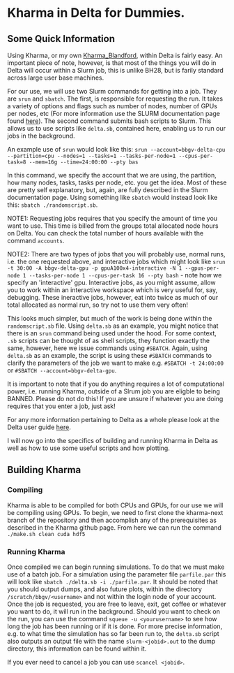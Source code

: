 # Kharma in Delta for Dummies.
## Some Quick Information

Using Kharma, or my own [Kharma_Blandford](https://github.com/MichaelC3/kharma_Blandford), within Delta is fairly easy. An important piece of note, however, is that most of the things you will do in Delta will occur within a Slurm job, this is unlike BH28, but is farily standard across large user base machines. 

For our use, we will use two Slurm commands for getting into a job. They are `srun` and `sbatch`. The first, is responsible for requesting the run. It takes a variety of options and flags such as number of nodes, number of GPUs per nodes, etc (For more information use the SLURM documentation page found [here](https://slurm.schedmd.com/srun.html)). The second command submits bash scripts to Slurm. This allows us to use scripts like `delta.sb`, contained here, enabling us to run our jobs in the background. 

An example use of `srun` would look like this: `srun --account=bbgv-delta-cpu --partition=cpu --nodes=1 --tasks=1 --tasks-per-node=1 --cpus-per-task=8 --mem=16g --time=24:00:00 --pty bas`

In this command, we specify the account that we are using, the partition, how many nodes, tasks, tasks per node, etc. you get the idea. Most of these are pretty self explanatory, but, again, are fully described in the Slurm documentation page. Using something like `sbatch` would instead look like this: `sbatch ./randomscript.sb`.

NOTE1: Requesting jobs requires that you specify the amount of time you want to use. This time is billed from the groups total allocated node hours on Delta. You can check the total number of hours available with the command `accounts`.

NOTE2: There are two types of jobs that you will probably use, normal runs, i.e. the one requested above, and interactive jobs which might look like `srun -t 30:00 -A bbgv-delta-gpu -p gpuA100x4-interactive -N 1 --gpus-per-node 1 --tasks-per-node 1 --cpus-per-task 16 --pty bash` - note how we specify an 'interactive' gpu. Interactive jobs, as you might assume, allow you to work within an interactive workspace which is very useful for, say, debugging. These ineractive jobs, however, eat into twice as much of our total allocated as normal run, so try not to use them very often!

This looks much simpler, but much of the work is being done within the `randomscript.sb` file. Using `delta.sb` as an example, you might notice that there is an `srun` command being used under the hood. For some context, `.sb` scripts can be thought of as shell scripts, they function exactly the same, however, here we issue commands using `#SBATCH`. Again, using `delta.sb` as an example, the script is using these `#SBATCH` commands to clarify the parameters of the job we want to make e.g. `#SBATCH -t 24:00:00` or `#SBATCH --account=bbgv-delta-gpu`. 

It is important to note that if you do anything requires a lot of computational power, i.e. running Kharma, outside of a Slrum job you are eligble to being BANNED. Please do not do this! If you are unsure if whatever you are doing requires that you enter a job, just ask!

For any more information pertaining to Delta as a whole please look at the Delta user guide [here](https://wiki.ncsa.illinois.edu/display/DSC/Delta+User+Guide).

I will now go into the specifics of building and running Kharma in Delta as well as how to use some useful scripts and how plotting.

## Building Kharma

### Compiling

Kharma is able to be compiled for both CPUs and GPUs, for our use we will be compiling using GPUs. To begin, we need to first clone the kharma-next branch of the repository and then accomplish any of the prerequisites as described in the Kharma github page. From here we can run the command `./make.sh clean cuda hdf5`

### Running Kharma

Once compiled we can begin running simulations. To do that we must make use of a batch job. For a simulation using the parameter file `parfile.par` this will look like `sbatch ./delta.sb -i ./parfile.par`. It should be noted that you should output dumps, and also future plots, within the directory `/scratch/bbgv/<username>` and not within the login node of your account. Once the job is requested, you are free to leave, exit, get coffee or whatever you want to do, it will run in the background. Should you want to check on the run, you can use the command `squeue -u <yourusername>` to see how long the job has been running or if it is done. For more precise information, e.g. to what time the simulation has so far been run to, the `delta.sb` script also outputs an output file with the name `slurm-<jobid>.out` to the dump directory, this information can be found within it.

If you ever need to cancel a job you can use `scancel <jobid>`.
